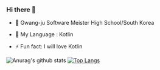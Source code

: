 ### Hi there 👋


- 🔭 Gwang-ju Software Meister High School/South Korea



- 🌱 My Language : Kotlin

- ⚡ Fun fact: I will love Kotlin

![Anurag's github stats](https://github-readme-stats.vercel.app/api?username=minhyuuk&show_icons=true&theme=radical)
[![Top Langs](https://github-readme-stats.vercel.app/api/top-langs/?username=anuraghazra&layout=compact)](https://github.com/anuraghazra/github-readme-stats)
<!--
**Minhyuk Jung/minhyuuk** is a ✨ _special_ ✨ repository because its `README.md` (this file) appears on your GitHub profile.


-->
